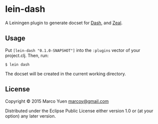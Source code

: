 # lein-dash

A Leiningen plugin to generate docset for [Dash](http://kapeli.com/dash), and
[Zeal](http://zealdocs.org/).

## Usage

Put `[lein-dash "0.1.0-SNAPSHOT"]` into the `:plugins` vector of your project.clj.
Then, run:

    $ lein dash

The docset will be created in the current working directory.

## License

Copyright © 2015 Marco Yuen <marcoy@gmail.com>

Distributed under the Eclipse Public License either version 1.0 or (at
your option) any later version.
